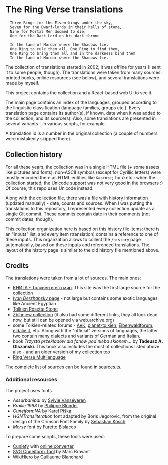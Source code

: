 # The Ring Verse translations

```
  Three Rings for the Elven-kings under the sky,
  Seven for the Dwarf-lords in their halls of stone,
  Nine for Mortal Men doomed to die,
  One for the Dark Lord on his dark throne

  In the land of Mordor where the Shadows lie.
  One Ring to rule them all, One Ring to find them,
  One Ring to bring them all and in the darkness bind them
  In the land of Mordor where the Shadows lie.
```

The collection of translations started in 2002; it was offline for years
(I sent it to some people, though). The translations were taken from
many sources: printed books, online resources (see below), and several
translations were made by myself.

This project contains the collection and a React-based web UI to see it.

The main page contains an index of the languages, grouped according to
the linguistic classification (language families, groups etc.).
Every translation page contains its author(s), if known, date when it
was added to the collection, and its source(s). Also, some translations
are presented in several variants - in various scripts, for example.

A translation id is a number in the original collection (a couple of
numbers were mistakenly skipped there). 

## Collection history

For all these years, the collection was in a single HTML file (+ some
assets like pictures and fonts); non-ASCII symbols (except for Cyrillic
letters) were mostly encoded there as HTML entities like `&aacute;` for
*á* etc.: when the collection started, the Unicode support was not very
good in the browsers :) Of course, this repo uses Unicode instead.

Along with the collection file, there was a file with history information
(updated manually) - date, counts and sources. When I was putting the
translations to this repository, I represented every collection update
as a single Git commit. These commits contain date in their comments
(not commit dates, though).

This collection organization here is based on this history file items:
there is an "inputs" list, and every item (translation) contains a
reference to one of these inputs. This organzation allows to collect
the `/history` page automatically, based on these inputs and referenced
translations. The layout of the history page is similar to the old
history file mentioned above.

## Credits

The translations were taken from a lot of sources. The main ones:
- [КНИГА - Толкиен и его мир](http://www.kniga2001.narod.ru/tolkien/01pere).
This site was the first large source for the collection
- [*Ivan Derzhansky* page](http://www.math.bas.bg/~iad/ashnazg.html) - not
large but contains some exotic languages like Ancient Egyptian
- [Tolkien Rosetta Stone](http://my.ort.org.il/tolkien/gandalf/html/ring/ring.html)
- [Zbihniew collection](http://zbihniew.krasl.cz/lingua/rings/rings.pdf)
(it also had some different links, they all look dead now, but still can
be opened via web.archive.org)
- some Tolkien-related forums - [АнК](http://www.kulichki.com/tolkien/),
[planet-tolkien](http://www.planet-tolkien.com/board/cat/23/thread/1776/0),
[Elbenwaldforum](http://www.elbenwaldforum.de/showflat.php?Cat=&Number=33183&page=&view=&sb=5&o=),
[eldalie.it](http://eldalie.it/forum/list_thread.php?iddiscussione=4513),
etc. Along with the "official" versions of languages, the latter two
contain many dialects and variants of German and Italian.
- book *Trzysta przekładów dla fanów pod nieba skłonem...* by **Tadeusz
A. Olszański**. This book also includes the most of collections listed
above also - and an older version of my collection too
- [Ring Verse Multilanguage](http://www.slideshare.net/Jonatan7BR/the-ring-verse-multilanguage)

The complete list of sources can be found in
[sources.ts](./src/data/sources.ts). 

### Additional resources

The project uses fonts
- *Assurbanipal* by [Sylvie Vanséveren](https://www.hethport.uni-wuerzburg.de/cuneifont)
- *Braille 1998* by [Philippe Blondel](http://electrolyseur.fr/philing)
- *CuneiformNA* by [Karel Píška](http://www-hep2.fzu.cz/~piska/cuneiform.html)
- *HGNTransliteration* font adapted by Boris Jegorovic, from the original
design of the Crimson Font Family by [Sebastian Kosch](https://www.aldusleaf.org)
- *Morse* font by Furetto Bislacco

To prepare some scripts, these tools were used:
- [Cuniefy](http://oracc.museum.upenn.edu/saao/knpp/cuneiformrevealed/cuneify)
with [online converter](http://cuneifyplus.arch.cam.ac.uk)
- [SVG Cuneiform Tool](https://kursoj.pagesperso-orange.fr/cunei) by Marc
Bravant
- [WikiHiero](http://aoineko.free.fr/index.php) by Guillaume Blanchard

